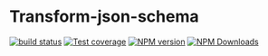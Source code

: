 # Transform-json-schema

[![build status](https://img.shields.io/travis/imcuttle/transform-json-schema/master.svg?style=flat-square)](https://travis-ci.org/imcuttle/transform-json-schema)
[![Test coverage](https://img.shields.io/codecov/c/github/imcuttle/transform-json-schema.svg?style=flat-square)](https://codecov.io/github/imcuttle/transform-json-schema?branch=master)
[![NPM version](https://img.shields.io/npm/v/transform-json-schema.svg?style=flat-square)](https://www.npmjs.com/package/transform-json-schema)
[![NPM Downloads](https://img.shields.io/npm/dm/transform-json-schema.svg?style=flat-square&maxAge=43200)](https://www.npmjs.com/package/transform-json-schema)
